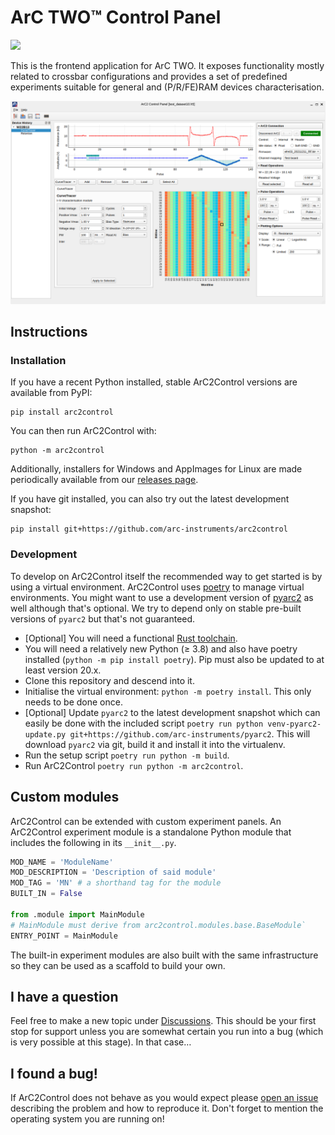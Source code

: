 # ArC TWO™ Control Panel

[![](https://img.shields.io/badge/-docs-default?logo=gitbook&logoColor=white)](https://files.arc-instruments.co.uk/documents/arc2control/latest/)

This is the frontend application for ArC TWO. It exposes functionality mostly
related to crossbar configurations and provides a set of predefined
experiments suitable for general and (P/R/FE)RAM devices characterisation.

![](data/screenshots/arc2control-01-main.png)

## Instructions

### Installation

If you have a recent Python installed, stable ArC2Control versions are
available from PyPI:

```
pip install arc2control
```

You can then run ArC2Control with:

```
python -m arc2control
```

Additionally, installers for Windows and AppImages for Linux are
made periodically available from our [releases
page](https://github.com/arc-instruments/arc2control/releases).

If you have git installed, you can also try out the latest development
snapshot:

```
pip install git+https://github.com/arc-instruments/arc2control
```

### Development

To develop on ArC2Control itself the recommended way to get started is by using
a virtual environment. ArC2Control uses [poetry](https://python-poetry.org) to
manage virtual environments. You might want to use a development version of
[pyarc2](https://github.com/arc-instruments/pyarc2) as well although that's
optional. We try to depend only on stable pre-built versions of `pyarc2` but
that's not guaranteed.

* [Optional] You will need a functional [Rust toolchain](https://rustup.rs).
* You will need a relatively new Python (≥ 3.8) and also have poetry
  installed (`python -m pip install poetry`). Pip must also be updated to at
  least version 20.x.
* Clone this repository and descend into it.
* Initialise the virtual environment: `python -m poetry install`. This only needs
  to be done once.
* [Optional] Update `pyarc2` to the latest development snapshot which can
  easily be done with the included script `poetry run python venv-pyarc2-update.py
  git+https://github.com/arc-instruments/pyarc2`.  This will download `pyarc2` via git,
  build it and install it into the virtualenv.
* Run the setup script `poetry run python -m build`.
* Run ArC2Control `poetry run python -m arc2control`.

## Custom modules

ArC2Control can be extended with custom experiment panels. An ArC2Control experiment
module is a standalone Python module that includes the following in its `__init__.py`.

```python
MOD_NAME = 'ModuleName'
MOD_DESCRIPTION = 'Description of said module'
MOD_TAG = 'MN' # a shorthand tag for the module
BUILT_IN = False

from .module import MainModule
# MainModule must derive from arc2control.modules.base.BaseModule`
ENTRY_POINT = MainModule
```

The built-in experiment modules are also built with the same infrastructure so
they can be used as a scaffold to build your own.

## I have a question

Feel free to make a new topic under
[Discussions](https://github.com/arc-instruments/arc2control/discussions). This
should be your first stop for support unless you are somewhat certain you run
into a bug (which is very possible at this stage). In that case…

## I found a bug!

If ArC2Control does not behave as you would expect please [open an
issue](https://github.com/arc-instruments/arc2control/issues/new) describing the
problem and how to reproduce it. Don't forget to mention the operating system
you are running on!
